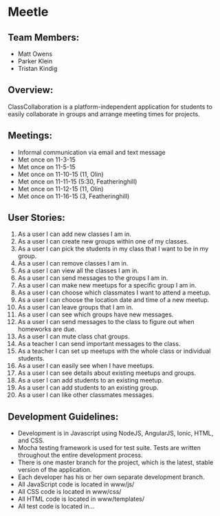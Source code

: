 # Meetle

## Team Members:
- Matt Owens
- Parker Klein
- Tristan Kindig

## Overview:
ClassCollaboration is a platform-independent application for students to easily collaborate in groups and arrange meeting times for projects.

## Meetings:
- Informal communication via email and text message
- Met once on 11-3-15
- Met once on 11-5-15
- Met once on 11-10-15 (11, Olin)
- Met once on 11-11-15 (5:30, Featheringhill)
- Met once on 11-12-15 (11, Olin)
- Met once on 11-16-15 (3, Featheringhill)

## User Stories:
1. As a user I can add new classes I am in.
2. As a user I can create new groups within one of my classes.
3. As a user I can pick the students in my class that I want to be in my group.
4. As a user I can remove classes I am in.
5. As a user I can view all the classes I am in.
6. As a user I can send messages to the groups I am in.
7. As a user I can make new meetups for a specific group I am in.
8. As a user I can choose which classmates I want to attend a meetup.
9. As a user I can choose the location date and time of a new meetup.
10. As a user I can leave groups that I am in.
11. As a user I can see which groups have new messages.
12. As a user I can send messages to the class to figure out when homeworks are due.
13. As a user I can mute class chat groups.
14. As a teacher I can send important messages to the class.
15. As a teacher I can set up meetups with the whole class or individual students.
16. As a user I can easily see when I have meetups.
17. As a user I can see details about existing meetups and groups.
18. As a user I can add students to an existing meetup.
19. As a user I can add students to an existing group.
20. As a user I can like other classmates messages.

## Development Guidelines:
- Development is in Javascript using NodeJS, AngularJS, Ionic, HTML, and CSS.
- Mocha testing framework is used for test suite. Tests are written throughout the entire development process.
- There is one master branch for the project, which is the latest, stable version of the application.
- Each developer has his or her own separate development branch.
- All JavaScript code is located in www/js/
- All CSS code is located in www/css/
- All HTML code is located in www/templates/
- All test code is located in...
